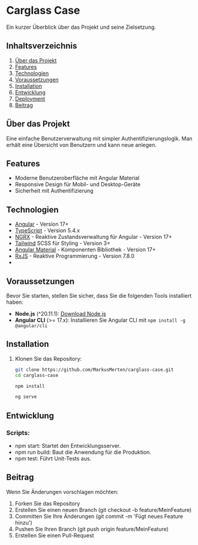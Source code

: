 # Carglass Case

Ein kurzer Überblick über das Projekt und seine Zielsetzung.

## Inhaltsverzeichnis

1. [Über das Projekt](#über-das-projekt)
2. [Features](#features)
3. [Technologien](#technologien)
4. [Voraussetzungen](#voraussetzungen)
5. [Installation](#installation)
6. [Entwicklung](#entwicklung)
7. [Deployment](#deployment)
8. [Beitrag](#beitrag)

## Über das Projekt

Eine einfache Benutzerverwaltung mit simpler Authentifizierungslogik. Man erhält eine Übersicht von Benutzern und kann neue anlegen. 

## Features

- Moderne Benutzeroberfläche mit Angular Material
- Responsive Design für Mobil- und Desktop-Geräte
- Sicherheit mit Authentifizierung

## Technologien

- [Angular](https://angular.io/) - Version 17+
- [TypeScript](https://www.typescriptlang.org/) - Version 5.4.x
- [NGRX](https://ngrx.io/) - Reaktive Zustandsverwaltung für Angular - Version 17+
- [Tailwind](https://tailwindcss.com/) SCSS für Styling - Version 3+
- [Angular Material](https://material.angular.io/) - Komponenten Bibliothek - Version 17+
- [RxJS](https://rxjs.dev/) - Reaktive Programmierung - Version 7.8.0
- 
## Voraussetzungen

Bevor Sie starten, stellen Sie sicher, dass Sie die folgenden Tools installiert haben:

- **Node.js** (^20.11.1): [Download Node.js](https://nodejs.org/)
- **Angular CLI** (>= 17.x): Installieren Sie Angular CLI mit `npm install -g @angular/cli`

## Installation

1. Klonen Sie das Repository:

   ```bash
   git clone https://github.com/MarkusMerten/carglass-case.git
   cd carglass-case
   ```
   
   ```bash
   npm install
   ```
   
   ```bash
   ng serve
   ```

## Entwicklung

### Scripts:

- npm start: Startet den Entwicklungsserver.
- npm run build: Baut die Anwendung für die Produktion.
- npm test: Führt Unit-Tests aus.

## Beitrag

Wenn Sie Änderungen vorschlagen möchten:

1. Forken Sie das Repository
2. Erstellen Sie einen neuen Branch (git checkout -b feature/MeinFeature)
3. Committen Sie Ihre Änderungen (git commit -m 'Fügt neues Feature hinzu')
4. Pushen Sie Ihren Branch (git push origin feature/MeinFeature)
5. Erstellen Sie einen Pull-Request
